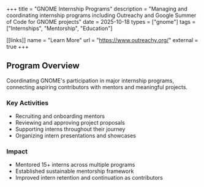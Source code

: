 +++
title = "GNOME Internship Programs"
description = "Managing and coordinating internship programs including Outreachy and Google Summer of Code for GNOME projects"
date = 2025-10-18
types = ["gnome"]
tags = ["Internships", "Mentorship", "Education"]

[[links]]
name = "Learn More"
url = "https://www.outreachy.org/"
external = true
+++

## Program Overview

Coordinating GNOME's participation in major internship programs, connecting aspiring contributors with mentors and meaningful projects.

### Key Activities

- Recruiting and onboarding mentors
- Reviewing and approving project proposals
- Supporting interns throughout their journey
- Organizing intern presentations and showcases

### Impact

- Mentored 15+ interns across multiple programs
- Established sustainable mentorship framework
- Improved intern retention and continuation as contributors
